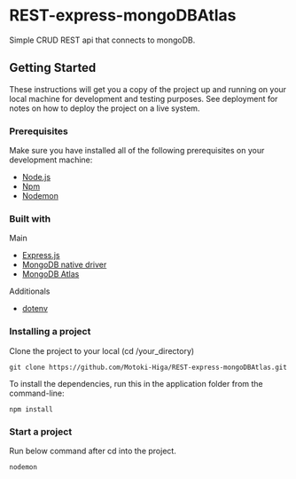 # REST-express-mongoDBAtlas

Simple CRUD REST api that connects to mongoDB.

## Getting Started

These instructions will get you a copy of the project up and running on your local machine for development and testing purposes. See deployment for notes on how to deploy the project on a live system.

### Prerequisites

Make sure you have installed all of the following prerequisites on your development machine:

- [Node.js](https://nodejs.org/en/download/)
- [Npm](https://www.npmjs.com/get-npm)
- [Nodemon](https://www.npmjs.com/package/nodemon)

### Built with

Main

- [Express.js](https://www.npmjs.com/package/express)
- [MongoDB native driver](https://www.npmjs.com/package/mongodb)
- [MongoDB Atlas](https://www.mongodb.com/cloud/atlas)

Additionals

- [dotenv](https://www.npmjs.com/package/dotenv)

### Installing a project

Clone the project to your local (cd /your_directory)

```
git clone https://github.com/Motoki-Higa/REST-express-mongoDBAtlas.git
```

To install the dependencies, run this in the application folder from the command-line:

```
npm install
```

### Start a project

Run below command after cd into the project.

```
nodemon
```